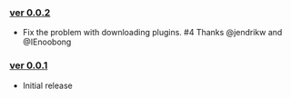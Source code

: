 ### [ver 0.0.2](https://github.com/shiraji/plugin-importer-exporter/releases/tag/v0.0.2)

* Fix the problem with downloading plugins. #4 Thanks @jendrikw and @IEnoobong

### [ver 0.0.1](https://github.com/shiraji/plugin-importer-exporter/releases/tag/v0.0.1)

* Initial release